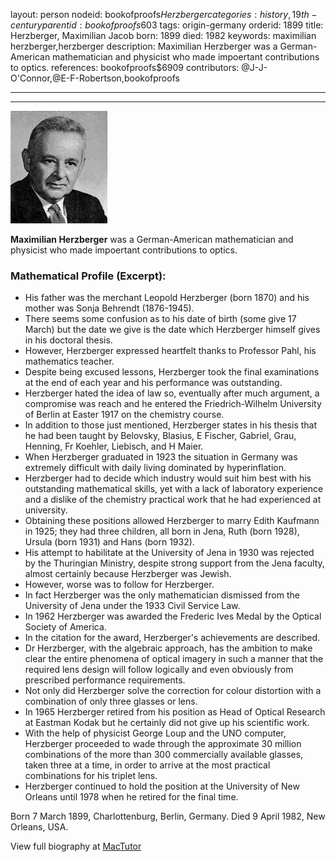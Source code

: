 layout: person
nodeid: bookofproofs$Herzberger
categories: history,19th-century
parentid: bookofproofs$603
tags: origin-germany
orderid: 1899
title: Herzberger, Maximilian Jacob
born: 1899
died: 1982
keywords: maximilian herzberger,herzberger
description: Maximilian Herzberger was a German-American mathematician and physicist who made impoertant contributions to optics.
references: bookofproofs$6909
contributors: @J-J-O'Connor,@E-F-Robertson,bookofproofs

---



---

![Herzberger.jpg](https://github.com/bookofproofs/bookofproofs.github.io/blob/main/_sources/_assets/images/portraits/Herzberger.jpg?raw=true)

**Maximilian Herzberger** was a German-American mathematician and physicist who made impoertant contributions to optics.

### Mathematical Profile (Excerpt):
* His father was the merchant Leopold Herzberger (born 1870) and his mother was Sonja Behrendt (1876-1945).
* There seems some confusion as to his date of birth (some give 17 March) but the date we give is the date which Herzberger himself gives in his doctoral thesis.
* However, Herzberger expressed heartfelt thanks to Professor Pahl, his mathematics teacher.
* Despite being excused lessons, Herzberger took the final examinations at the end of each year and his performance was outstanding.
* Herzberger hated the idea of law so, eventually after much argument, a compromise was reach and he entered the Friedrich-Wilhelm University of Berlin at Easter 1917 on the chemistry course.
* In addition to those just mentioned, Herzberger states in his thesis that he had been taught by Belovsky, Blasius, E Fischer, Gabriel, Grau, Henning, Fr Koehler, Liebisch, and H Maier.
* When Herzberger graduated in 1923 the situation in Germany was extremely difficult with daily living dominated by hyperinflation.
* Herzberger had to decide which industry would suit him best with his outstanding mathematical skills, yet with a lack of laboratory experience and a dislike of the chemistry practical work that he had experienced at university.
* Obtaining these positions allowed Herzberger to marry Edith Kaufmann in 1925; they had three children, all born in Jena, Ruth (born 1928), Ursula (born 1931) and Hans (born 1932).
* His attempt to habilitate at the University of Jena in 1930 was rejected by the Thuringian Ministry, despite strong support from the Jena faculty, almost certainly because Herzberger was Jewish.
* However, worse was to follow for Herzberger.
* In fact Herzberger was the only mathematician dismissed from the University of Jena under the 1933 Civil Service Law.
* In 1962 Herzberger was awarded the Frederic Ives Medal by the Optical Society of America.
* In the citation for the award, Herzberger's achievements are described.
* Dr Herzberger, with the algebraic approach, has the ambition to make clear the entire phenomena of optical imagery in such a manner that the required lens design will follow logically and even obviously from prescribed performance requirements.
* Not only did Herzberger solve the correction for colour distortion with a combination of only three glasses or lens.
* In 1965 Herzberger retired from his position as Head of Optical Research at Eastman Kodak but he certainly did not give up his scientific work.
* With the help of physicist George Loup and the UNO computer, Herzberger proceeded to wade through the approximate 30 million combinations of the more than 300 commercially available glasses, taken three at a time, in order to arrive at the most practical combinations for his triplet lens.
* Herzberger continued to hold the position at the University of New Orleans until 1978 when he retired for the final time.

Born 7 March 1899, Charlottenburg, Berlin, Germany. Died 9 April 1982, New Orleans, USA.

View full biography at [MacTutor](https://mathshistory.st-andrews.ac.uk/Biographies/Herzberger/)
